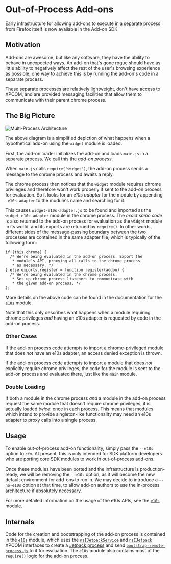 # Out-of-Process Add-ons #

Early infrastructure for allowing add-ons to execute in a separate process from
Firefox itself is now available in the Add-on SDK.

## Motivation ##

Add-ons are awesome, but like any software, they have the ability to behave in
unexpected ways. An add-on that's gone rogue should have as little ability to
negatively affect the rest of the user's browsing experience as possible; one
way to achieve this is by running the add-on's code in a separate process.

These separate processes are relatively lightweight, don't have access to XPCOM,
and are provided messaging facilities that allow them to communicate with their
parent chrome process.

## The Big Picture ##

![Multi-Process Architecture](media/twitter-widget.png)

The above diagram is a simplified depiction of what happens when a hypothetical
add-on using the `widget` module is loaded.

First, the add-on loader initializes the add-on and loads `main.js` in a
separate process. We call this the *add-on process*.

When `main.js` calls `require("widget")`, the add-on process sends a message to
the chrome process and awaits a reply.

The chrome process then notices that the `widget` module requires chrome
privileges and therefore won't work properly if sent to the add-on process for
evaluation. So it looks for an *e10s adapter* for the module by appending
`-e10s-adapter` to the module's name and searching for it.

This causes `widget-e10s-adapter.js` to be found and imported as the
`widget-e10s-adapter` module in the chrome process. The *exact same code* is
also returned to the add-on process for evaluation as the `widget` module in its
world, and its exports are returned by `require()`. In other words, different
sides of the message-passing boundary between the two processes are contained in
the same adapter file, which is typically of the following form:

    if (this.chrome) {
      /* We're being evaluated in the add-on process. Export the
       * module's API, proxying all calls to the chrome process
       * as necessary. */
    } else exports.register = function register(addon) {
      /* We're being evaluated in the chrome process.
       * Set up chrome process listeners to communicate with
       * the given add-on process. */
    };

More details on the above code can be found in the documentation for the
<code>[e10s][]</code> module.

Note that this only describes what happens when a module requiring chrome
privileges *and* having an e10s adapter is requested by code in the add-on
process.

### Other Cases ###

If the add-on process code attempts to import a chrome-privileged module that
does *not* have an e10s adapter, an access denied exception is thrown.

If the add-on process code attempts to import a module that does *not*
explicitly require chrome privileges, the code for the module is sent to the
add-on process and evaluated there, just like the `main` module.

### Double Loading ###

If both a module in the chrome process *and* a module in the add-on process
request the same module that doesn't require chrome privileges, it is actually
loaded *twice*: once in each process. This means that modules which intend to
provide singleton-like functionality may need an e10s adapter to proxy calls
into a single process.

## Usage ##

To enable out-of-process add-on functionality, simply pass the `--e10s` option
to `cfx`. At present, this is only intended for SDK platform developers who are
porting core SDK modules to work in out-of-process add-ons.

Once these modules have been ported and the infrastructure is production-ready,
we will be removing the `--e10s` option, as it will become the new default
environment for add-ons to run in. We may decide to introduce a `--no-e10s`
option at that time, to allow add-on authors to use the in-process architecture
if absolutely necessary.

For more detailed information on the usage of the e10s APIs, see the
<code>[e10s][]</code> module.

## Internals ##

Code for the creation and bootstrapping of the add-on process is contained in
the <code>[e10s][]</code> module, which uses the
<code>[nsIJetpackService][]</code> and <code>[nsIJetpack][]</code> XPCOM
interfaces to create a [Jetpack process][] and send
<code>[bootstrap-remote-process.js][]</code> to it for evaluation. The `e10s`
module also contains most of the `require()` logic for the add-on process.

[e10s]: packages/api-utils/docs/e10s.html

[bootstrap-remote-process.js]: packages/api-utils/data/bootstrap-remote-process.js
[nsIJetpackService]: https://developer.mozilla.org/en/nsIJetpackService
[nsIJetpack]: https://developer.mozilla.org/en/nsIJetpack
[Jetpack process]: https://developer.mozilla.org/en/Jetpack_Processes
